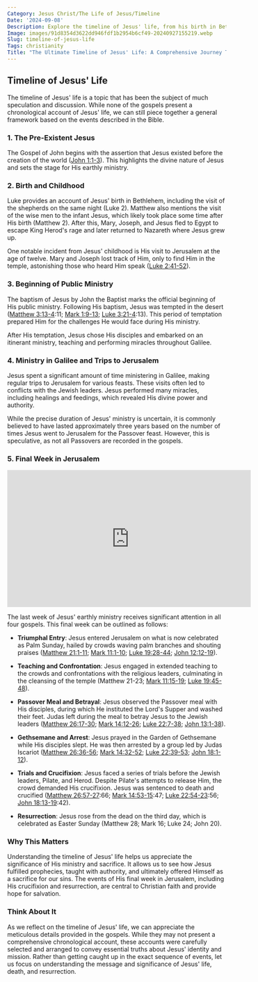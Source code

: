 ```yaml
---
Category: Jesus Christ/The Life of Jesus/Timeline
Date: '2024-09-08'
Description: Explore the timeline of Jesus' life, from his birth in Bethlehem to his crucifixion and resurrection in Jerusalem. Delve into the key events that shaped his ministry and teachings.
Image: images/91d8354d3622dd946fdf1b2954b6cf49-20240927155219.webp
Slug: timeline-of-jesus-life
Tags: christianity
Title: "The Ultimate Timeline of Jesus' Life: A Comprehensive Journey Through His Ministry"
---
```


## Timeline of Jesus' Life

The timeline of Jesus' life is a topic that has been the subject of much speculation and discussion. While none of the gospels present a chronological account of Jesus' life, we can still piece together a general framework based on the events described in the Bible.

### 1. The Pre-Existent Jesus

The Gospel of John begins with the assertion that Jesus existed before the creation of the world ([John 1:1-3](https://www.bibleref.com/John/1/John-1-1.html)). This highlights the divine nature of Jesus and sets the stage for His earthly ministry.

### 2. Birth and Childhood

Luke provides an account of Jesus' birth in Bethlehem, including the visit of the shepherds on the same night (Luke 2). Matthew also mentions the visit of the wise men to the infant Jesus, which likely took place some time after His birth (Matthew 2). After this, Mary, Joseph, and Jesus fled to Egypt to escape King Herod's rage and later returned to Nazareth where Jesus grew up.

One notable incident from Jesus' childhood is His visit to Jerusalem at the age of twelve. Mary and Joseph lost track of Him, only to find Him in the temple, astonishing those who heard Him speak ([Luke 2:41-52](https://www.bibleref.com/Luke/2/Luke-2-41.html)).

### 3. Beginning of Public Ministry

The baptism of Jesus by John the Baptist marks the official beginning of His public ministry. Following His baptism, Jesus was tempted in the desert ([Matthew 3:13-4](https://www.bibleref.com/Matthew/3/Matthew-3-13.html):11; [Mark 1:9-13](https://www.bibleref.com/Mark/1/Mark-1-9.html); [Luke 3:21-4](https://www.bibleref.com/Luke/3/Luke-3-21.html):13). This period of temptation prepared Him for the challenges He would face during His ministry.

After His temptation, Jesus chose His disciples and embarked on an itinerant ministry, teaching and performing miracles throughout Galilee.

### 4. Ministry in Galilee and Trips to Jerusalem

Jesus spent a significant amount of time ministering in Galilee, making regular trips to Jerusalem for various feasts. These visits often led to conflicts with the Jewish leaders. Jesus performed many miracles, including healings and feedings, which revealed His divine power and authority.

While the precise duration of Jesus' ministry is uncertain, it is commonly believed to have lasted approximately three years based on the number of times Jesus went to Jerusalem for the Passover feast. However, this is speculative, as not all Passovers are recorded in the gospels.

### 5. Final Week in Jerusalem


<iframe width="560" height="315" src="https://www.youtube.com/embed/tZ5YeHbpeJU" frameborder="0" allow="autoplay; encrypted-media" allowfullscreen></iframe>


The last week of Jesus' earthly ministry receives significant attention in all four gospels. This final week can be outlined as follows:

- **Triumphal Entry**: Jesus entered Jerusalem on what is now celebrated as Palm Sunday, hailed by crowds waving palm branches and shouting praises ([Matthew 21:1-11](https://www.bibleref.com/Matthew/21/Matthew-21-1.html); [Mark 11:1-10](https://www.bibleref.com/Mark/11/Mark-11-1.html); [Luke 19:28-44](https://www.bibleref.com/Luke/19/Luke-19-28.html); [John 12:12-19](https://www.bibleref.com/John/12/John-12-12.html)).

- **Teaching and Confrontation**: Jesus engaged in extended teaching to the crowds and confrontations with the religious leaders, culminating in the cleansing of the temple (Matthew 21-23; [Mark 11:15-19](https://www.bibleref.com/Mark/11/Mark-11-15.html); [Luke 19:45-48](https://www.bibleref.com/Luke/19/Luke-19-45.html)).

- **Passover Meal and Betrayal**: Jesus observed the Passover meal with His disciples, during which He instituted the Lord's Supper and washed their feet. Judas left during the meal to betray Jesus to the Jewish leaders ([Matthew 26:17-30](https://www.bibleref.com/Matthew/26/Matthew-26-17.html); [Mark 14:12-26](https://www.bibleref.com/Mark/14/Mark-14-12.html); [Luke 22:7-38](https://www.bibleref.com/Luke/22/Luke-22-7.html); [John 13:1-38](https://www.bibleref.com/John/13/John-13-1.html)).

- **Gethsemane and Arrest**: Jesus prayed in the Garden of Gethsemane while His disciples slept. He was then arrested by a group led by Judas Iscariot ([Matthew 26:36-56](https://www.bibleref.com/Matthew/26/Matthew-26-36.html); [Mark 14:32-52](https://www.bibleref.com/Mark/14/Mark-14-32.html); [Luke 22:39-53](https://www.bibleref.com/Luke/22/Luke-22-39.html); [John 18:1-12](https://www.bibleref.com/John/18/John-18-1.html)).

- **Trials and Crucifixion**: Jesus faced a series of trials before the Jewish leaders, Pilate, and Herod. Despite Pilate's attempts to release Him, the crowd demanded His crucifixion. Jesus was sentenced to death and crucified ([Matthew 26:57-27](https://www.bibleref.com/Matthew/26/Matthew-26-57.html):66; [Mark 14:53-15](https://www.bibleref.com/Mark/14/Mark-14-53.html):47; [Luke 22:54-23](https://www.bibleref.com/Luke/22/Luke-22-54.html):56; [John 18:13-19](https://www.bibleref.com/John/18/John-18-13.html):42).

- **Resurrection**: Jesus rose from the dead on the third day, which is celebrated as Easter Sunday (Matthew 28; Mark 16; Luke 24; John 20).

### Why This Matters

Understanding the timeline of Jesus' life helps us appreciate the significance of His ministry and sacrifice. It allows us to see how Jesus fulfilled prophecies, taught with authority, and ultimately offered Himself as a sacrifice for our sins. The events of His final week in Jerusalem, including His crucifixion and resurrection, are central to Christian faith and provide hope for salvation.

### Think About It

As we reflect on the timeline of Jesus' life, we can appreciate the meticulous details provided in the gospels. While they may not present a comprehensive chronological account, these accounts were carefully selected and arranged to convey essential truths about Jesus' identity and mission. Rather than getting caught up in the exact sequence of events, let us focus on understanding the message and significance of Jesus' life, death, and resurrection.